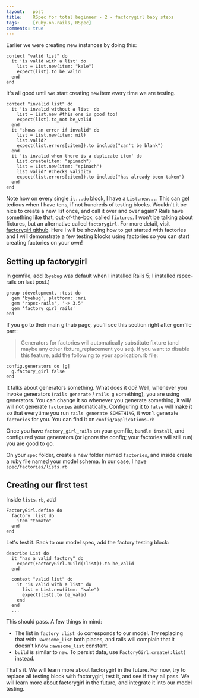 ```yaml
---
layout:   post
title:    RSpec for total beginner - 2 - factorygirl baby steps
tags:     [ruby-on-rails, RSpec]
comments: true
---
```


Earlier we were creating new instances by doing this:

```
context "valid list" do
  it 'is valid with a list' do
    list = List.new(item: "kale")
    expect(list).to be_valid
  end
end
```

It's all good until we start creating `new` item every time we are testing.

```
context "invalid list" do
  it 'is invalid without a list' do
    list = List.new #this one is good too!
    expect(list).to_not be_valid
  end
  it "shows an error if invalid" do
    list = List.new(item: nil)
    list.valid?
    expect(list.errors[:item]).to include("can't be blank")
  end
  it 'is invalid when there is a duplicate item' do
    List.create(item: "spinach")
    list = List.new(item: "spinach")
    list.valid? #checks validity
    expect(list.errors[:item]).to include("has already been taken")
  end
end
```

Note how on every single `it...do` block, I have a `List.new...`. This can get tedious when I have tens, if not hundreds of testing blocks. Wouldn't it be nice to create a new list once, and call it over and over again? Rails have something like that, out-of-the-box, called `fixtures`. I won't be talking about fixtures, but an alternative called `factorygirl`. For more detail, visit [factorygirl github](https://github.com/thoughtbot/factory_girl_rails). Here I will be showing how to get started with factories and I will demonstrate a few testing blocks using factories so you can start creating factories on your own!

## Setting up factorygirl

In gemfile, add (`byebug` was default when I installed Rails 5; I installed rspec-rails on last post.)

```
group :development, :test do
  gem 'byebug', platform: :mri
  gem 'rspec-rails', '~> 3.5'
  gem 'factory_girl_rails'
end
```

If you go to their main github page, you'll see this section right after gemfile part:

>Generators for factories will automatically substitute fixture (and maybe any other fixture_replacement you set). If you want to disable this feature, add the following to your application.rb file:

```
config.generators do |g|
  g.factory_girl false
end
```

It talks about generators something. What does it do? Well, whenever you invoke generators (`rails generate` / `rails g` something), you are using generators. You can change it so whenever you generate something, it will/ will not generate `factories` automatically. Configuring it to `false` will make it so that everytime you run `rails generate SOMETHING`, it won't generate `factories` for you. You can find it on `config/applications.rb`

Once you have `factory_girl_rails` on your gemfile, `bundle install`, and configured your generators (or ignore the config; your factories will still run) you are good to go.

On your `spec` folder, create a new folder named `factories`, and inside create a ruby file named your model schema. In our case, I have `spec/factories/lists.rb`

## Creating our first test

Inside `lists.rb`, add

```
FactoryGirl.define do
  factory :list do
    item "tomato"
  end
end
```

Let's test it. Back to our model spec, add the factory testing block:
```
describe List do
  it "has a valid factory" do
    expect(FactoryGirl.build(:list)).to be_valid
  end

  context "valid list" do
    it 'is valid with a list' do
      list = List.new(item: "kale")
      expect(list).to be_valid
    end
  end
  ...
```

This should pass. A few things in mind:

- The list in `factory :list do` corresponds to our model. Try replacing that with `:awesome_list` both places, and rails will complain that it doesn't know `:awesome_list` constant.
- `build` is similar to `new`. To persist data, use `FactoryGirl.create(:list)` instead.

That's it. We will learn more about factorygirl in the future. For now, try to replace all testing block with factorygirl, test it, and see if they all pass. We will learn more about factorygirl in the future, and integrate it into our model testing.
